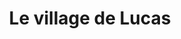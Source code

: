 ---
title: "Le village de Lucas"
url: /saint-paul-les-dax/le-village-de-lucas/
shop: boulangerie
---
